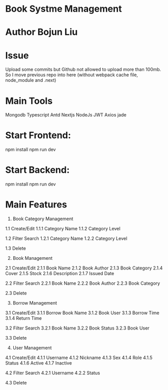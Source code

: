# Book Systme Management

# Author Bojun Liu

# Issue
Upload some commits but Github not allowed to upload more than 100mb.
So I move previous repo into here (without webpack cache file, node_module and .next)

# Main Tools 
Mongodb 
Typescript 
Antd 
Nextjs 
NodeJs 
JWT 
Axios 
jade 

# Start Frontend:

npm install
npm run dev

# Start Backend:

npm install
npm run dev

# Main Features
1. Book Category Management

1.1 Create/Edit
1.1.1 Category Name
1.1.2 Category Level

1.2 Filter Search
1.2.1 Category Name
1.2.2 Category Level

1.3 Delete

2. Book Management

2.1 Create/Edit
2.1.1 Book Name
2.1.2 Book Author
2.1.3 Book Category
2.1.4 Cover
2.1.5 Stock
2.1.6 Description
2.1.7 Issued Date

2.2 Filter Search
2.2.1 Book Name
2.2.2 Book Author
2.2.3 Book Category

2.3 Delete

3. Borrow Management

3.1 Create/Edit
3.1.1 Borrow Book Name
3.1.2 Book User
3.1.3 Borrow Time
3.1.4 Return Time

3.2 Filter Search
3.2.1 Book Name
3.2.2 Book Status
3.2.3 Book User

3.3 Delete

4. User Management

4.1 Create/Edit
4.1.1 Username
4.1.2 Nickname
4.1.3 Sex
4.1.4 Role
4.1.5 Status
4.1.6 Active
4.1.7 Inactive

4.2 Filter Search
4.2.1 Username
4.2.2 Status

4.3 Delete